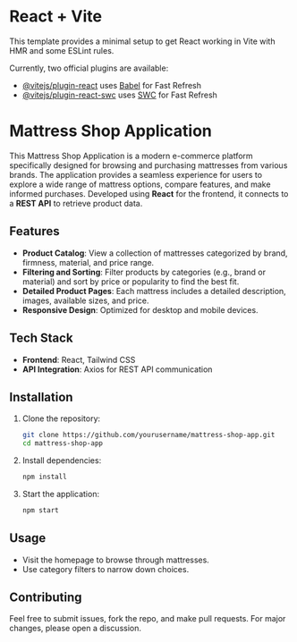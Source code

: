 # React + Vite

This template provides a minimal setup to get React working in Vite with HMR and some ESLint rules.

Currently, two official plugins are available:

- [@vitejs/plugin-react](https://github.com/vitejs/vite-plugin-react/blob/main/packages/plugin-react/README.md) uses [Babel](https://babeljs.io/) for Fast Refresh
- [@vitejs/plugin-react-swc](https://github.com/vitejs/vite-plugin-react-swc) uses [SWC](https://swc.rs/) for Fast Refresh


# Mattress Shop Application

This Mattress Shop Application is a modern e-commerce platform specifically designed for browsing and purchasing mattresses from various brands. The application provides a seamless experience for users to explore a wide range of mattress options, compare features, and make informed purchases. Developed using **React** for the frontend, it connects to a **REST API** to retrieve product data.

## Features

- **Product Catalog**: View a collection of mattresses categorized by brand, firmness, material, and price range.
- **Filtering and Sorting**: Filter products by categories (e.g., brand or material) and sort by price or popularity to find the best fit.
- **Detailed Product Pages**: Each mattress includes a detailed description, images, available sizes, and price.
- **Responsive Design**: Optimized for desktop and mobile devices.

## Tech Stack

- **Frontend**: React, Tailwind CSS
- **API Integration**: Axios for REST API communication

## Installation

1. Clone the repository:
   ```bash
   git clone https://github.com/yourusername/mattress-shop-app.git
   cd mattress-shop-app
   ```

2. Install dependencies:
   ```bash
   npm install
   ```

3. Start the application:
   ```bash
   npm start
   ```

## Usage

- Visit the homepage to browse through mattresses.
- Use category filters to narrow down choices.


## Contributing

Feel free to submit issues, fork the repo, and make pull requests. For major changes, please open a discussion.
